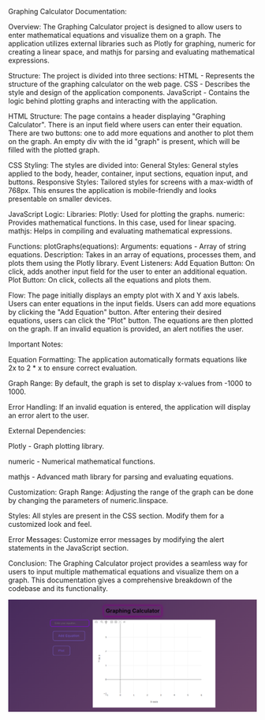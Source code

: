 Graphing Calculator Documentation:

Overview:
The Graphing Calculator project is designed to allow users to enter mathematical equations and visualize them on a graph. The application utilizes external libraries such as Plotly for graphing, numeric for creating a linear space, and mathjs for parsing and evaluating mathematical expressions.

Structure:
The project is divided into three sections:
HTML - Represents the structure of the graphing calculator on the web page.
CSS - Describes the style and design of the application components.
JavaScript - Contains the logic behind plotting graphs and interacting with the application.

HTML Structure:
The page contains a header displaying "Graphing Calculator".
There is an input field where users can enter their equation.
There are two buttons: one to add more equations and another to plot them on the graph.
An empty div with the id "graph" is present, which will be filled with the plotted graph.

CSS Styling:
The styles are divided into:
General Styles: General styles applied to the body, header, container, input sections, equation input, and buttons.
Responsive Styles: Tailored styles for screens with a max-width of 768px. This ensures the application is mobile-friendly and looks presentable on smaller devices.

JavaScript Logic:
Libraries:
Plotly: Used for plotting the graphs.
numeric: Provides mathematical functions. In this case, used for linear spacing.
mathjs: Helps in compiling and evaluating mathematical expressions.

Functions:
plotGraphs(equations):
Arguments: equations - Array of string equations.
Description: Takes in an array of equations, processes them, and plots them using the Plotly library.
Event Listeners:
Add Equation Button: On click, adds another input field for the user to enter an additional equation.
Plot Button: On click, collects all the equations and plots them.

Flow:
The page initially displays an empty plot with X and Y axis labels.
Users can enter equations in the input fields.
Users can add more equations by clicking the "Add Equation" button.
After entering their desired equations, users can click the "Plot" button.
The equations are then plotted on the graph. If an invalid equation is provided, an alert notifies the user.

Important Notes:

Equation Formatting: The application automatically formats equations like 2x to 2 * x to ensure correct evaluation.

Graph Range: By default, the graph is set to display x-values from -1000 to 1000.

Error Handling: If an invalid equation is entered, the application will display an error alert to the user.


External Dependencies:

Plotly - Graph plotting library.

numeric - Numerical mathematical functions.

mathjs - Advanced math library for parsing and evaluating equations.

Customization:
Graph Range: Adjusting the range of the graph can be done by changing the parameters of numeric.linspace.

Styles: All styles are present in the CSS section. Modify them for a customized look and feel.

Error Messages: Customize error messages by modifying the alert statements in the JavaScript section.

Conclusion:
The Graphing Calculator project provides a seamless way for users to input multiple mathematical equations and visualize them on a graph. This documentation gives a comprehensive breakdown of the codebase and its functionality.



![Alt text](image.png)